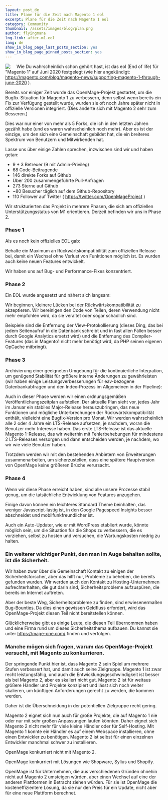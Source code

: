 ```yaml
---
layout: post_de
title: Plane für die Zeit nach Magento 1 eol
excerpt: Plane für die Zeit nach Magento 1 eol
category: Community
thumbnail: /assets/images/blog/plan.png
author: flyingmana
lng-link: after-m1-eol
lang: de
show_in_blog_page_last_posts_section: yes
show_in_blog_page_pinned_posts_section: yes
---
```


<img src="/images/OMlogo_2_1.png" style="float:left;max-width:30%;background-color: white;border-radius: 10%; margin-right: 20px;"/>
        

Wie Du wahrscheinlich schon gehört hast, ist das eol (End of life) für "Magento 1" auf Juni 2020 festgelegt (wie hier angekündigt: https://magento.com/blog/magento-news/supporting-magento-1-through-june-2020 ).

Bereits vor einiger Zeit wurde das OpenMage-Projekt gestartet, um die Bugfix-Situation für Magento 1 zu verbessern, denn selbst wenn bereits ein Fix zur Verfügung gestellt wurde, wurden sie oft noch Jahre später nicht in offizielle Versionen integriert. (Dies änderte sich mit Magento 2 sehr zum Besseren.)

Dies war nur einer von mehr als 5 Forks, die ich in den letzten Jahren gezählt habe (und es waren wahrscheinlich noch mehr). Aber es ist der einzige, um den sich eine Gemeinschaft gebildet hat, die ein breiteres Spektrum von Benutzern und Mitwirkenden hat.

Lasse uns über einige Zahlen sprechen, inzwischen sind wir und  haben getan:
* 9 + 3 Betreuer (9 mit Admin-Privileg)
* 68 Code-Beitragende
* 146 direkte Forks auf Github
* Über 200 zusammengeführte Pull-Anfragen
* 273 Sterne auf Github
* ~80 Besucher täglich auf dem Github-Repository
* 110 Follower auf Twitter ( https://twitter.com/OpenMageProject )
 

Wir strukturierten das Projekt in mehrere Phasen, die sich am offiziellen Unterstützungsstatus von M1 orientieren.
Derzeit befinden wir uns in Phase 2.

<!--more-->

### Phase 1
Als es noch kein offizielles EOL gab:

Behalte ein Maximum an Rückwärtskompatibilität zum offiziellen Release bei, damit ein Wechsel ohne Verlust von Funktionen möglich ist. Es wurden auch keine neuen Features entwickelt.

Wir haben uns auf Bug- und Performance-Fixes konzentriert.

 

### Phase 2
Ein EOL wurde angesetzt und nähert sich langsam:

Wir beginnen, kleinere Lücken bei der Rückwärtskompatibilität zu akzeptieren. Wir bereinigen den Code von Teilen, deren Verwendung nicht mehr empfohlen wird, da sie veraltet oder sogar schädlich sind.

Beispiele sind die Entfernung der View-Protokollierung (dieses Ding, das bei jedem Seitenaufruf in die Datenbank schreibt und in fast allen Fällen besser durch Google Analytics ersetzt wird) und die Entfernung des Compiler-Features (das in Magento1 nicht mehr benötigt wird, da PHP seinen eigenen OpCache mitbringt).

 

### Phase 3
Archivierung einer geeigneten Umgebung für die kontinuierliche Integration, um genügend Stabilität für größere interne Änderungen zu gewährleisten (wir haben einige Leistungsverbesserungen für eav-bezogene Datenbankabfragen und den Index-Prozess im Allgemeinen in der Pipeline):

Auch in dieser Phase werden wir einen ordnungsgemäßen Veröffentlichungszeitplan aufstellen. Der aktuelle Plan sieht vor, jedes Jahr im Januar ein stabiles Major-Release herauszubringen, das neue Funktionen und mögliche Unterbrechungen der Rückwärtskompatibilität enthält, vielleicht eine Bugfix-Version pro Monat. Wir werden wahrscheinlich alle 2 oder 4 Jahre ein LTS-Release aufsetzen, je nachdem, woran die Benutzer mehr Interesse haben. Das erste LTS-Release ist das aktuelle Magento 1-Release, das wir weiterhin mit Fehlerbehebungen für mindestens 2 LTS-Releases versorgen und dann entscheiden werden, je nachdem, wo wir wie viele Benutzer haben.

Trotzdem werden wir mit den bestehenden Anbietern von Erweiterungen zusammenarbeiten, um sicherzustellen, dass eine spätere Hauptversion von OpenMage keine größeren Brüche verursacht.

 

### Phase 4
Wenn wir diese Phase erreicht haben, sind alle unsere Prozesse stabil genug, um die tatsächliche Entwicklung von Features anzugehen.

Einige davon können ein leichteres Standard Theme beinhalten, das weniger Javascript-lastig ist, in den Google Pagespeed Insights besser abschneidet und mobilfunkfreundlicher ist.

Auch ein Auto-Updater, wie er mit WordPress etabliert wurde, könnte möglich sein, um die Situation für die Shops zu verbessern, die es vorziehen, selbst zu hosten und versuchen, die Wartungskosten niedrig zu halten.


### Ein weiterer wichtiger Punkt, den man im Auge behalten sollte, ist die Sicherheit.
Wir haben zwar über die Gemeinschaft Kontakt zu einigen der Sicherheitsforscher, aber das hilft nur, Probleme zu beheben, die bereits gefunden wurden. Wir werden auch den Kontakt zu Hosting-Unternehmen aufrechterhalten, die gut darin sind, Sicherheitsprobleme aufzuspüren, die bereits im Internet auftreten.

Aber der beste Weg, Sicherheitsprobleme zu finden, sind erwiesenermaßen Bug-Bounties. Da dies einen gewissen Geldfluss erfordert, wird das OpenMage-Projekt diesen Teil nicht bereitstellen können.

Glücklicherweise gibt es einige Leute, die diesen Teil übernommen haben und eine Firma rund um dieses Sicherheitsthema aufbauen. Du kannst sie unter https://mage-one.com/ finden und verfolgen.

 

### Manche mögen sich fragen, warum das OpenMage-Projekt versucht, mit Magento zu konkurrieren.
Der springende Punkt hier ist, dass Magento 2 sein Spiel um mehrere Stufen verbessert hat, und damit auch seine Zielgruppe. Magento 1 ist zwar recht leistungsfähig, und auch die Entwicklungsgeschwindigkeit ist besser als bei Magento 2, aber es skaliert nicht gut. Magento 2 ist für weitaus größere Händler und Projekte konzipiert und lässt sich noch weiter skalieren, um künftigen Anforderungen gerecht zu werden, die kommen werden.

Daher ist die Überschneidung in 
der potentiellen Zielgruppe recht gering.

Magento 2 eignet sich nun auch für große Projekte, die auf Magento 1 nie oder nur mit sehr großen Anpassungen laufen könnten. Daher eignet sich Magento 2 nicht mehr für viele kleine Händler oder für Self-Hosting. Mit Magento 1 konnte ein Händler es auf einem Webspace installieren, ohne einen Entwickler zu benötigen. Magento 2 ist selbst für einen einzelnen Entwickler manchmal schwer zu installieren.

OpenMage konkurriert nicht mit Magento 2.

OpenMage konkurriert mit Lösungen wie Shopware, Sylius und Shopify.

OpenMage ist für Unternehmen, die aus verschiedenen Gründen ohnehin nicht auf Magento 2 umsteigen würden, aber einen Wechsel auf eine der anderen Plattformen in Betracht ziehen würden. Für sie ist OpenMage die kosteneffizientere Lösung, da sie nur den Preis für ein Update, nicht aber für eine neue Plattform berechnet.


